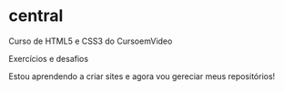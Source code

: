 # central
Curso de HTML5 e CSS3 do CursoemVideo

Exercícios e desafios

Estou aprendendo a criar sites e agora vou gereciar meus repositórios!